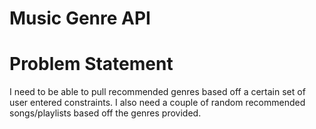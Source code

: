 # Music Genre API
# Problem Statement
I need to be able to pull recommended genres based off a certain set of user entered constraints. I also need a couple of random recommended songs/playlists based off the genres provided.